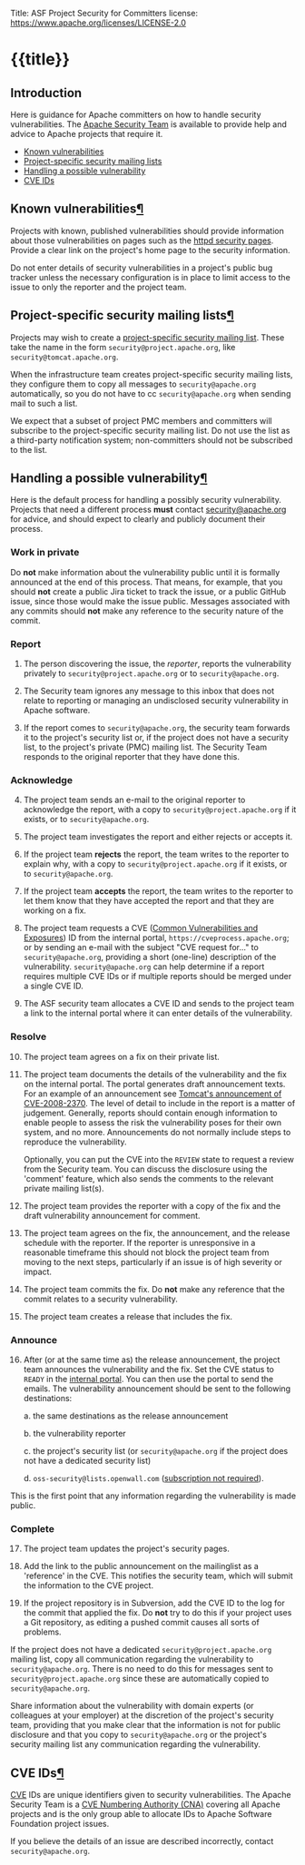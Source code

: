 Title: ASF Project Security for Committers
license: https://www.apache.org/licenses/LICENSE-2.0

# {{title}}

## Introduction

Here is guidance for Apache committers on how to handle
security vulnerabilities. The [Apache Security
Team](mailto:security@apache.org) is available to provide help and advice
to Apache projects that require it.

- <a href="#known">Known vulnerabilities</a>
- <a href="#lists">Project-specific security mailing lists</a>
- <a href="#possible">Handling a possible vulnerability</a>
- <a href="#ids">CVE IDs</a>

<h2 id="known">Known vulnerabilities<a class="headerlink" href="#known" title="Permanent link">&para;</a></h2>

Projects with known, published vulnerabilities should provide information
about those vulnerabilities on pages such as the
[httpd security pages](https://httpd.apache.org/security_report.html). Provide a clear link on the project's home page to the
security information.

Do not enter details of security vulnerabilities in a project's public bug
tracker unless the necessary configuration is in place to limit access to
the issue to only the reporter and the project team.

<h2 id="lists">Project-specific security mailing lists<a class="headerlink" href="#lists" title="Permanent link">&para;</a></h2>

Projects may wish to create a [project-specific security mailing list](https://security.apache.org/projects/).
These take the name in the form `security@project.apache.org`, like
`security@tomcat.apache.org`.

When the infrastructure team creates project-specific security mailing lists, they configure them to copy
all messages to `security@apache.org` automatically, so you do not have to
cc `security@apache.org` when sending mail to such a list.

We expect that a subset of project PMC members and committers will
subscribe to the project-specific security mailing list. Do not use the list as a third-party notification system; non-committers should not
be subscribed to the list.

<h2 id="possible">Handling a possible vulnerability<a class="headerlink" href="#possible" title="Permanent link">&para;</a></h2>

Here is the default process for handling a possibly security vulnerability.
Projects that need a different process **must** contact security@apache.org for advice, 
and should expect to clearly and publicly document their process.

### Work in private

Do **not** make information about the vulnerability public until it is formally announced at the end of this process. That means, for example, that you should **not** create a public Jira ticket to track the issue, or a public GitHub issue, since those would make the issue public.
Messages associated with any commits should **not** make any reference to the
security nature of the commit.

### Report

1. The person discovering the issue, the _reporter_, reports the
vulnerability privately to `security@project.apache.org` or to
`security@apache.org`.

2. The Security team ignores any message to this inbox that does not relate to reporting or managing an
undisclosed security vulnerability in Apache software.

3. If the report comes to `security@apache.org`, the security team forwards
it to the project's security list or, if the project does not
have a security list, to the project's private (PMC) mailing list.
The Security Team responds to the original reporter that they have done this.

### Acknowledge

4. The project team sends an e-mail to the original reporter to acknowledge the report, with a copy to `security@project.apache.org` if it exists, or to
`security@apache.org`.

5. The project team investigates the report and either rejects or accepts
it.

6. If the project team **rejects** the report, the team writes to the reporter to
explain why, with a copy to `security@project.apache.org` if it exists, or to
`security@apache.org`.

7. If the project team **accepts** the report, the team writes to the reporter to let them
know that they have accepted the report and that they are working on a fix.

8. The project team requests a CVE (<a href="https://cve.mitre.org/" target="_blank">Common Vulnerabilities and Exposures</a>) ID from the internal portal, `https://cveprocess.apache.org`; or by
sending an e-mail with the subject "CVE request for..." to `security@apache.org`, providing a
short (one-line) description of the vulnerability. `security@apache.org` can
help determine if a report requires multiple CVE IDs or if multiple reports
should be merged under a single CVE ID.

9. The ASF security team allocates a CVE ID and sends to the project team a link to the
internal portal where it can enter details of the
vulnerability.

### Resolve

10. The project team agrees on a fix on their private list.

11. The project team documents the details of the vulnerability and the fix on the
internal portal. The portal generates draft announcement texts.  For
an example of an announcement see [Tomcat's announcement of
CVE-2008-2370](https://lists.apache.org/thread/smbdmck5m48rbh6tw9bbfszf64oh591y). The
level of detail to include in the report is a matter of
judgement. Generally, reports should contain enough information to
enable people to assess the risk the vulnerability poses for
their own system, and no more. Announcements do not normally include steps to reproduce the vulnerability.

     Optionally, you can put the CVE into the `REVIEW` state to request a
     review from the Security team. You can discuss the disclosure
     using the 'comment' feature, which also sends the comments to the
     relevant private mailing list(s).

12. The project team provides the reporter with a copy of the fix and the
draft vulnerability announcement for comment.

13. The project team agrees on the fix, the announcement, and the
release schedule with the reporter.  If the reporter is unresponsive
in a reasonable timeframe this should not block the project team from
moving to the next steps, particularly if an issue is of high severity
or impact.

14. The project team commits the fix. Do **not** make any reference that the commit relates to a security vulnerability.

15. The project team creates a release that includes the fix.

### Announce

16. After (or at the same time as) the release announcement, the project team announces the vulnerability and the fix.
    Set the CVE status to `READY` in the [internal portal](https://cveprocess.apache.org). You can then use the portal to send the emails.
    The vulnerability announcement should be sent to the following destinations:

    a. the same destinations as the release announcement

    b. the vulnerability reporter

    c. the project's security list (or `security@apache.org` if the project does
not have a dedicated security list)

    d. `oss-security@lists.openwall.com` ([subscription not required](https://oss-security.openwall.org/wiki/mailing-lists)).

This is the first point that any information regarding the vulnerability is made public.

### Complete

17. The project team updates the project's security pages.

18. Add the link to the public announcement on the mailinglist as a 'reference' in the CVE.
    This notifies the security team, which will submit the information to the CVE project.

19. If the project repository is in Subversion, add the CVE ID to the log for the commit that applied the fix. Do **not** try to do this if your project uses a Git repository, as editing a pushed commit causes all sorts of problems.

If the project does not have a dedicated `security@project.apache.org`
mailing list, copy all communication regarding the vulnerability to `security@apache.org`. There is no need to do this for messages
sent to `security@project.apache.org` since these are automatically copied to
`security@apache.org`.

Share information about the vulnerability with domain experts (or colleagues at your
employer) at the discretion of the project's security team, providing that
you make clear that the information is not for public disclosure and that you copy to
`security@apache.org` or the project's security mailing list any communication regarding the vulnerability.

<h2 id="ids">CVE IDs<a class="headerlink" href="#ids" title="Permanent link">&para;</a></h2>

[CVE](https://cve.org/)
IDs are unique identifiers given to security vulnerabilities.  The Apache
Security Team is a <a href="https://www.cve.org/ProgramOrganization/CNAs">CVE Numbering Authority (CNA)</a> covering all Apache projects and is the only
group able to allocate IDs to Apache Software Foundation project issues.

If you believe the details of an issue are described
incorrectly, contact `security@apache.org`.
